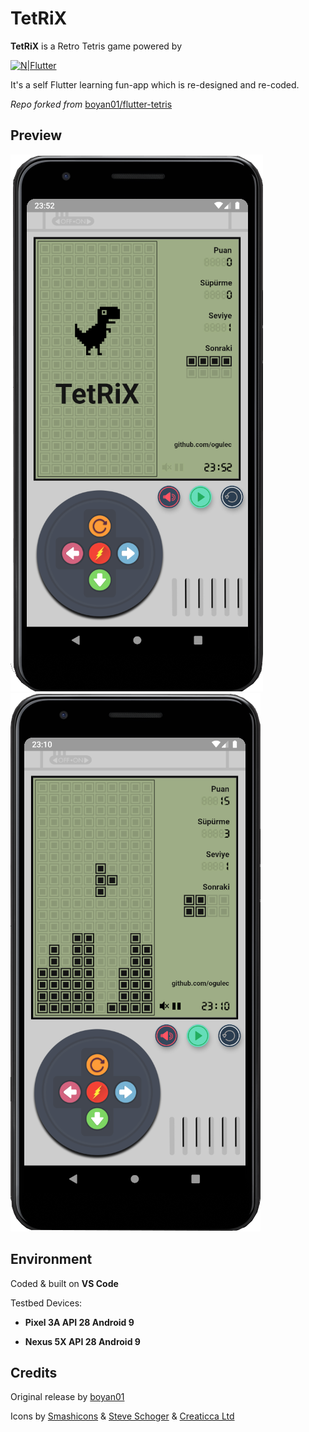 # TetRiX

**TetRiX** is a Retro Tetris game powered by 

[![N|Flutter](https://repository-images.githubusercontent.com/90528830/018a6400-d879-11e9-92b4-492c61d9bc32)](https://flutter.dev/)

It's a self Flutter learning fun-app which is re-designed and re-coded.

*Repo forked from* [boyan01/flutter-tetris](https://github.com/boyan01/flutter-tetris)



## **Preview**

![preview](./preview/screen1.png)![preview](./preview/screen2.png)



## **Environment**

Coded & built on **VS Code**

Testbed Devices:

* **Pixel 3A API 28 Android 9**

* **Nexus 5X API 28 Android 9**



## **Credits**

Original release by [boyan01](https://github.com/boyan01)

Icons by [Smashicons](https://www.iconfinder.com/olivetty) & [Steve Schoger](https://www.iconfinder.com/iconsets/circle-icons-1) & [Creaticca Ltd](https://www.iconfinder.com/bendavis)
